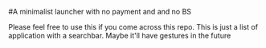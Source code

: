 #A minimalist launcher with no payment and and no BS

Please feel free to use this if you come across this repo. This is just a list of application with a searchbar.
Maybe it'll have gestures in the future
